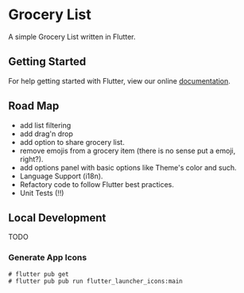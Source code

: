 # Grocery List

A simple Grocery List written in Flutter.

## Getting Started

For help getting started with Flutter, view our online
[documentation](https://flutter.io/).

## Road Map

* add list filtering
* add drag'n drop
* add option to share grocery list.
* remove emojis from a grocery item (there is no sense put a emoji, right?).
* add options panel with basic options like Theme's color and such.
* Language Support (i18n).
* Refactory code to follow Flutter best practices.
* Unit Tests (!!)

## Local Development

TODO

### Generate App Icons

```
# flutter pub get
# flutter pub pub run flutter_launcher_icons:main
```
